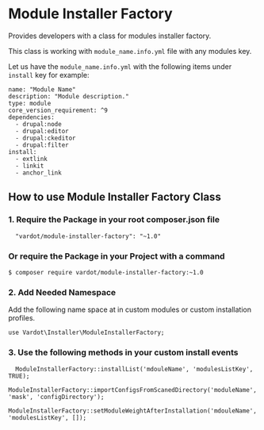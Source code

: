 # Module Installer Factory


Provides developers with a class for modules installer factory.

This class is working with `module_name.info.yml` file with any modules key.

Let us have the `module_name.info.yml` with the following items under `install` key for example:

```
name: "Module Name"
description: "Module description."
type: module
core_version_requirement: ^9
dependencies:
  - drupal:node
  - drupal:editor
  - drupal:ckeditor
  - drupal:filter
install:
  - extlink
  - linkit
  - anchor_link
```


## How to use Module Installer Factory Class

### 1. Require the Package in your root composer.json file

```
  "vardot/module-installer-factory": "~1.0"
```

### Or require the Package in your Project with a command

```
$ composer require vardot/module-installer-factory:~1.0
```

### 2. Add Needed Namespace

Add the following name space at in custom modules or custom installation profiles.

```
use Vardot\Installer\ModuleInstallerFactory;
```

### 3. Use the following methods in your custom install events

```
  ModuleInstallerFactory::installList('mdouleName', 'modulesListKey', TRUE);
  ModuleInstallerFactory::importConfigsFromScanedDirectory('moduleName', 'mask', 'configDirectory');
  ModuleInstallerFactory::setModuleWeightAfterInstallation('mdouleName', 'modulesListKey', []);
```

